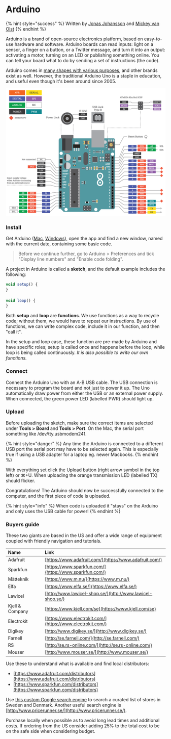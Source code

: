 # Arduino

{% hint style="success" %}
Written by [Jonas Johansson](https://jonasjohansson.se/) and [Mickey van Olst](https://mickeyvanolst.com/)
{% endhint %}

Arduino is a brand of open-source electronics platform, based on easy-to-use hardware and software. Arduino boards can read inputs: light on a sensor, a finger on a button, or a Twitter message, and turn it into an output: activating a motor, turning on an LED or publishing something online. You can tell your board what to do by sending a set of instructions \(the code\). 

Arduino comes in [many shapes with various purposes](https://makezine.com/comparison/boards/), and other brands exist as well. However, the traditional Arduino Uno is a staple in education, and useful even though it's been around since 2005.

![](../../.gitbook/assets/dl_elx5_arduino_uno_v1.1_white-reduced.png)

### Install

Get Arduino \([Mac](https://www.arduino.cc/en/Guide/MacOSX), [Windows](https://www.arduino.cc/en/Guide/Windows)\), open the app and find a new window, named with the current date, containing some basic code.

> Before we continue further, go to Arduino &gt; Preferences and tick "Display line numbers" and "Enable code folding".

A project in Arduino is called a **sketch**, and the default example includes the following:

```javascript
void setup() {
}

void loop() {
}
```

Both **setup** and **loop** are **functions**. We use functions as a way to recycle code; without them, we would have to repeat our instructions. By use of functions, we can write complex code, include it in our function, and then "call it".

In the setup and loop case, these function are pre-made by Arduino and have specific roles; setup is called once and happens before the loop, while loop is being called continuously. _It is also possible to write our own functions._

### Connect

Connect the Arduino Uno with an A-B USB cable. The USB connection is necessary to program the board and not just to power it up. The Uno automatically draw power from either the USB or an external power supply. When connected, the green power LED \(labelled PWR\) should light up.

### Upload

Before uploading the sketch, make sure the correct items are selected under **Tools &gt; Board** and **Tools &gt; Port**. On the Mac, the serial port something like /dev/tty.usbmodem241.

{% hint style="danger" %}
Any time the Arduino is connected to a different USB port the serial port may have to be selected again. This is especially true if using a USB adapter for a laptop eg. newer Macbooks.
{% endhint %}

With everything set click the Upload button \(right arrow symbol in the top left\) or ⌘+U. When uploading the orange transmission LED \(labelled TX\) should flicker.

Congratulations! The Arduino should now be successfully connected to the computer, and the first piece of code is uploaded.

{% hint style="info" %}
When code is uploaded it "stays" on the Arduino and only uses the USB cable for power!
{% endhint %}

### Buyers guide

These two giants are based in the US and offer a wide range of equipment coupled with friendly navigation and tutorials.

| Name | Link |
| :--- | :--- |
| Adafruit | [https://www.adafruit.com/](https://www.adafruit.com/) |
| Sparkfun | [https://www.sparkfun.com/](https://www.sparkfun.com/) |
| Mätteknik | [https://www.m.nu/](https://www.m.nu/) |
| Elfa | [https://www.elfa.se/](https://www.elfa.se/) |
| Lawicel | [http://www.lawicel-shop.se/](http://www.lawicel-shop.se/) |
| Kjell & Company | [https://www.kjell.com/se](https://www.kjell.com/se) |
| Electrokit | [https://www.electrokit.com/](https://www.electrokit.com/) |
| Digikey | [http://www.digikey.se/](http://www.digikey.se/) |
| Farnell | [http://se.farnell.com/](http://se.farnell.com/) |
| RS | [http://se.rs-online.com/](http://se.rs-online.com/) |
| Mouser | [http://www.mouser.se/](http://www.mouser.se/) |

Use these to understand what is available and find local distributors:

* [https://www.adafruit.com/distributors](https://www.adafruit.com/distributors)
* [https://www.sparkfun.com/distributors](https://www.sparkfun.com/distributors)

Use [this custom Google search engine](https://cse.google.com/cse/publicurl?cx=006374527915791196007:1ssyi1x_6ws) to search a curated list of stores in Sweden and Denmark. Another useful search engine is [http://www.pricerunner.se/](http://www.pricerunner.se/).

Purchase locally when possible as to avoid long lead times and additional costs. If ordering from the US consider adding 25% to the total cost to be on the safe side when considering budget.

